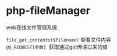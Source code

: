 # php-fileManager
web在线文件管理系统

```file_get_contents($filename)``` 查看文件内容   
```@$_REQUEST[参数]```  获取通过get传递过来的值
